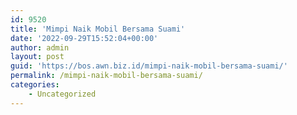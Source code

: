 ```yaml
---
id: 9520
title: 'Mimpi Naik Mobil Bersama Suami'
date: '2022-09-29T15:52:04+00:00'
author: admin
layout: post
guid: 'https://bos.awn.biz.id/mimpi-naik-mobil-bersama-suami/'
permalink: /mimpi-naik-mobil-bersama-suami/
categories:
    - Uncategorized
---
```


